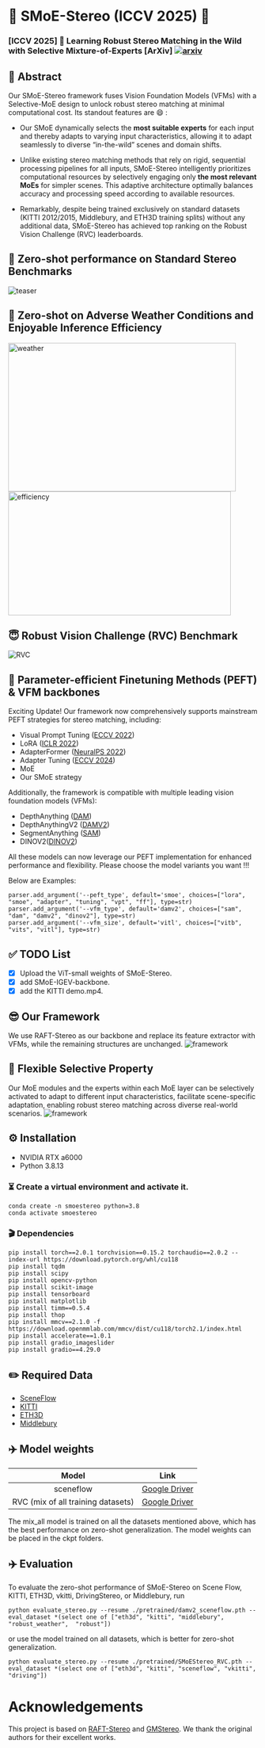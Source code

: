 # 🚀 SMoE-Stereo (ICCV 2025) 🚀 
### [**ICCV 2025**] 🌟 **Learning Robust Stereo Matching in the Wild with Selective Mixture-of-Experts** [ArXiv] <a href="[https://arxiv.org/abs/2501.08643](https://arxiv.org/pdf/2507.04631)"><img src="https://img.shields.io/badge/arXiv-2402.11095-b31b1b?logo=arxiv" alt='arxiv'></a>

##  🌼 Abstract
Our SMoE-Stereo framework fuses Vision Foundation Models (VFMs) with a Selective-MoE design to unlock robust stereo matching at minimal computational cost. Its standout features are 😄 :
* Our SMoE dynamically selects the **most suitable experts** for each input and thereby adapts to varying input characteristics, allowing it to adapt seamlessly to diverse “in-the-wild” scenes and domain shifts.
  
* Unlike existing stereo matching methods that rely on rigid, sequential processing pipelines for all inputs, SMoE-Stereo intelligently prioritizes computational resources by selectively engaging only **the most relevant MoEs** for simpler scenes. This adaptive architecture optimally balances accuracy and processing speed according to available resources.

* Remarkably, despite being trained exclusively on standard datasets (KITTI 2012/2015, Middlebury, and ETH3D training splits) without any additional data, SMoE-Stereo has achieved top ranking on the Robust Vision Challenge (RVC) leaderboards.

##  📝 Zero-shot performance on Standard Stereo Benchmarks
![teaser](media/teaser.png)

## 👀 Zero-shot on Adverse Weather Conditions and Enjoyable Inference Efficiency 
<p>
  <img src="media/dr_weather.jpg" alt="weather" width="460" height="300" />
 <img src="media/efficiency.jpg" alt="efficiency" width="450" height="250" />
</p>


## 😇  Robust Vision Challenge (RVC) Benchmark
![RVC](media/RVC.jpg)


## 🎇 Parameter-efficient Finetuning Methods (PEFT) & VFM backbones
Exciting Update! Our framework now comprehensively supports mainstream PEFT strategies for stereo matching, including:
* Visual Prompt Tuning ([ECCV 2022](https://www.ecva.net/papers/eccv_2022/papers_ECCV/papers/136930696.pdf))
* LoRA  ([ICLR 2022](https://arxiv.org/abs/2106.09685))
* AdapterFormer ([NeuralPS 2022](https://arxiv.org/abs/2205.13535))
* Adapter Tuning ([ECCV 2024](https://www.ecva.net/papers/eccv_2024/papers_ECCV/papers/05841.pdf))
* MoE
* Our SMoE strategy

Additionally, the framework is compatible with multiple leading vision foundation models (VFMs):
* DepthAnything ([DAM](https://arxiv.org/abs/2401.10891))
* DepthAnythingV2 ([DAMV2](https://arxiv.org/abs/2406.09414))
* SegmentAnything ([SAM](https://arxiv.org/abs/2304.02643))
* DINOV2([DINOV2](https://arxiv.org/abs/2304.07193))

All these models can now leverage our PEFT implementation for enhanced performance and flexibility.
Please choose the model variants you want !!!

Below are Examples:
```
parser.add_argument('--peft_type', default='smoe', choices=["lora", "smoe", "adapter", "tuning", "vpt", "ff"], type=str)
parser.add_argument('--vfm_type', default='damv2', choices=["sam", "dam", "damv2", "dinov2"], type=str)
parser.add_argument('--vfm_size', default='vitl', choices=["vitb", "vits", "vitl"], type=str)
```

## ✅ TODO List

- [x] Upload the ViT-small weights of SMoE-Stereo.
- [x] add SMoE-IGEV-backbone.  
- [x] add the KITTI demo.mp4.  

## 😎 Our Framework
We use RAFT-Stereo as our backbone and replace its feature extractor with VFMs, while the remaining structures are unchanged. 
![framework](media/framework.png)

## 💪 Flexible Selective Property
Our MoE modules and the experts within each MoE layer can be selectively activated to adapt to different input characteristics, facilitate scene-specific adaptation, enabling robust stereo matching across diverse real-world scenarios.
![framework](media/selection.png)

## ⚙️ Installation
* NVIDIA RTX a6000
* Python 3.8.13

### ⏳ Create a virtual environment and activate it.

```Shell
conda create -n smoestereo python=3.8
conda activate smoestereo
```
### 🎬 Dependencies

```Shell
pip install torch==2.0.1 torchvision==0.15.2 torchaudio==2.0.2 --index-url https://download.pytorch.org/whl/cu118
pip install tqdm
pip install scipy
pip install opencv-python
pip install scikit-image
pip install tensorboard
pip install matplotlib 
pip install timm==0.5.4
pip install thop
pip install mmcv==2.1.0 -f https://download.openmmlab.com/mmcv/dist/cu118/torch2.1/index.html
pip install accelerate==1.0.1
pip install gradio_imageslider
pip install gradio==4.29.0

```

## ✏️ Required Data

* [SceneFlow](https://lmb.informatik.uni-freiburg.de/resources/datasets/SceneFlowDatasets.en.html)
* [KITTI](https://www.cvlibs.net/datasets/kitti/eval_scene_flow.php?benchmark=stereo)
* [ETH3D](https://www.eth3d.net/datasets)
* [Middlebury](https://vision.middlebury.edu/stereo/submit3/)

## ✈️ Model weights

| Model      |                                               Link                                                |
|:----:|:-------------------------------------------------------------------------------------------------:|
|sceneflow | [Google Driver](https://drive.google.com/drive/folders/1UoY7Yam0MA2qUI1GIVll0owH4tMTpzw7?usp=drive_link)|
|RVC (mix of all training datasets) | [Google Driver](https://drive.google.com/drive/folders/1UoY7Yam0MA2qUI1GIVll0owH4tMTpzw7?usp=drive_link)|

The mix_all model is trained on all the datasets mentioned above, which has the best performance on zero-shot generalization.
The model weights can be placed in the ckpt folders.

## ✈️ Evaluation

To evaluate the zero-shot performance of SMoE-Stereo on Scene Flow, KITTI, ETH3D, vkitti, DrivingStereo, or Middlebury, run

```Shell
python evaluate_stereo.py --resume ./pretrained/damv2_sceneflow.pth --eval_dataset *(select one of ["eth3d", "kitti", "middlebury", "robust_weather",  "robust"])
```
or use the model trained on all datasets, which is better for zero-shot generalization.
```Shell   
python evaluate_stereo.py --resume ./pretrained/SMoEStereo_RVC.pth --eval_dataset *(select one of ["eth3d", "kitti", "sceneflow", "vkitti", "driving"])
```


# Acknowledgements

This project is based on [RAFT-Stereo](https://github.com/princeton-vl/RAFT-Stereo) and [GMStereo](https://github.com/autonomousvision/unimatch). We thank the original authors for their excellent works.
